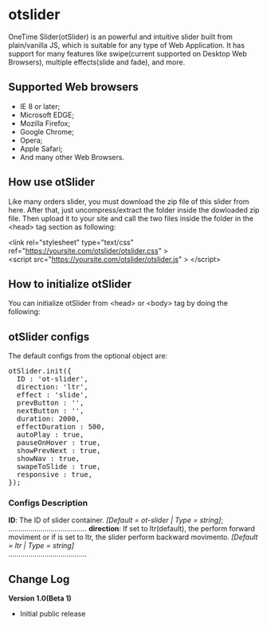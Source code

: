 # otslider
OneTime Slider(otSlider) is an powerful and intuitive slider built from plain/vanilla JS, which is
suitable for any type of Web Application.
It has support for many features like swipe(current supported on Desktop Web Browsers),
multiple effects(slide and fade), and more.

## Supported Web browsers
- IE 8 or later;
- Microsoft EDGE;
- Mozilla Firefox;
- Google Chrome;
- Opera;
- Apple Safari;
- And many other Web Browsers.

## How use otSlider
Like many orders slider, you must download the zip file of this slider from here. After
that, just uncompress/extract the folder inside the dowloaded zip file. Then upload it 
to your site and call the two files inside the folder in the &lt;head&gt; tag section as following:

&lt;link rel="stylesheet" type="text/css" ref="https://yoursite.com/otslider/otslider.css" &gt;
<br>
&lt;script src="https://yoursite.com/otslider/otslider.js" &gt; &lt;/script&gt;

## How to initialize otSlider
You can initialize otSlider from &lt;head&gt; or &lt;body&gt; tag by doing the following:
<script>
<br>
  otSlider.init();
<br>
</script>

## otSlider configs
The default configs from the optional object are:
<pre>
otSlider.init({
  ID : 'ot-slider',
  direction: 'ltr',
  effect : 'slide',
  prevButton : '<span class="prev"></span>',
  nextButton : '<span class="next"></span>',
  duration: 2000,
  effectDuration : 500,
  autoPlay : true,
  pauseOnHover : true,
  showPrevNext : true,
  showNav : true,
  swapeToSlide : true,
  responsive : true,
});
</pre>

### Configs Description
<b>ID</b>: The ID of slider container. <i>[Default = ot-slider | Type = string]</i>;<br>
.......................................
<b>direction</b>: If set to ltr(default), the perform forward moviment or if is set to ltr,
the slider perform backward movimento. <i>[Default = ltr | Type = string]</i><br>
.......................................


## Change Log
<b>Version 1.0(Beta 1)</b>
- Initial public release
